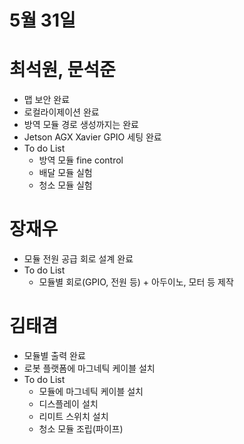 # 5월 31일

# 최석원, 문석준

- 맵 보안 완료
- 로컬라이제이션 완료
- 방역 모듈 경로 생성까지는 완료
- Jetson AGX Xavier GPIO 세팅 완료
- To do List
    - 방역 모듈 fine control
    - 배달 모듈 실험
    - 청소 모듈 실험

# 장재우

- 모듈 전원 공급 회로 설계 완료
- To do List
    - 모듈별 회로(GPIO, 전원 등) + 아두이노, 모터 등 제작

# 김태겸

- 모듈별 출력 완료
- 로봇 플랫폼에 마그네틱 케이블 설치
- To do List
    - 모듈에 마그네틱 케이블 설치
    - 디스플레이 설치
    - 리미트 스위치 설치
    - 청소 모듈 조립(파이프)
